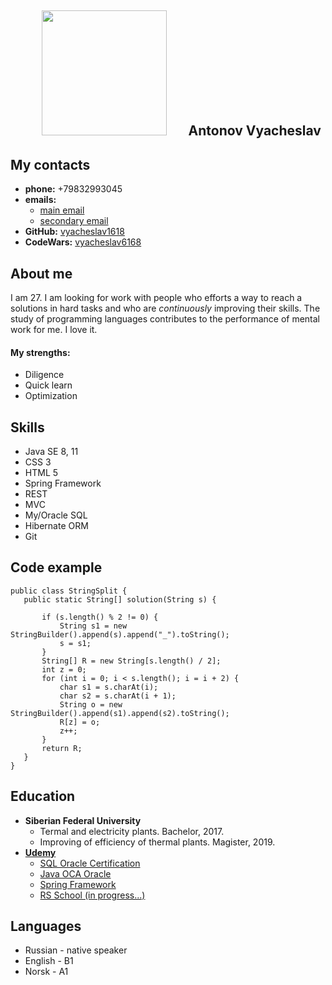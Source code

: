 &nbsp;&nbsp;&nbsp;&nbsp;&nbsp;&nbsp;&nbsp;&nbsp;&nbsp;&nbsp;<img src="https://yt3.ggpht.com/a/AATXAJxM8qAyGEvhfLUcqOvQIfWFNVbOxZ3BxRezHbOiRQ=s900-c-k-c0xffffffff-no-rj-mo" alt="" width="200" height="200"/>
&nbsp;&nbsp;&nbsp;&nbsp;&nbsp;&nbsp;Antonov Vyacheslav
----------------------------
My contacts
----------------------------
* **phone:** +79832993045
* **emails:** 
   * [main email](normal301293@yandex.ru "normal301293@yandex.ru")
   * [secondary email](vyacheslav6168@gmail.com "vyacheslav6168@gmail.com")
* **GitHub:** [vyacheslav1618](https://github.com/vyacheslav1618)
* **CodeWars:** [vyacheslav6168](https://www.codewars.com/users/vyacheslav6168)

About me
----------------------------
I am 27. I am looking for work with people who efforts a way to reach a solutions in hard tasks and who are _continuously_ improving their skills. The study of programming languages contributes to the performance of mental work for me. I love it.
<h4>My strengths:</h4>

* Diligence
* Quick learn
* Optimization

Skills
----------------------------
* Java SE 8, 11
* CSS 3
* HTML 5
* Spring Framework
* REST
* MVC
* My/Oracle SQL
* Hibernate ORM
* Git

Code example
----------------------------
 ```      
public class StringSplit {
    public static String[] solution(String s) {
        
        if (s.length() % 2 != 0) {
            String s1 = new StringBuilder().append(s).append("_").toString();
            s = s1;
        }
        String[] R = new String[s.length() / 2];
        int z = 0;
        for (int i = 0; i < s.length(); i = i + 2) {
            char s1 = s.charAt(i);
            char s2 = s.charAt(i + 1);
            String o = new StringBuilder().append(s1).append(s2).toString();
            R[z] = o;
            z++;
        }
        return R;
    }
}
```

Education
----------------------------
* **Siberian Federal University**
  * Termal and electricity plants. Bachelor, 2017.
  * Improving of efficiency of thermal plants. Magister, 2019.
* **[Udemy](https://www.udemy.com/ "https://www.udemy.com/")**
  * [SQL Oracle Certification](https://www.udemy.com/course/sql-oracle-certification/ "SQL Oracle Certification")
  * [Java OCA Oracle](https://www.udemy.com/course/java-oca-oracle/ "Java OCA Oracle")
  * [Spring Framework](https://www.udemy.com/course/spring-framework/ "Spring Framework")
  * [RS School (in progress...)](https://rs.school/ "RS School")

Languages
----------------------------
* Russian - native speaker
* English - B1 
* Norsk - A1